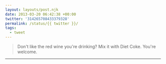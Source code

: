 ```yaml
---
layout: layouts/post.njk
date: 2013-03-20 06:42:38 +00:00
twitter: '314265708433379328'
permalink: /status/{{ twitter }}/
tags: 
  - tweet
---
```


> Don't like the red wine you're drinking? Mix it with Diet Coke. You're welcome.

---

